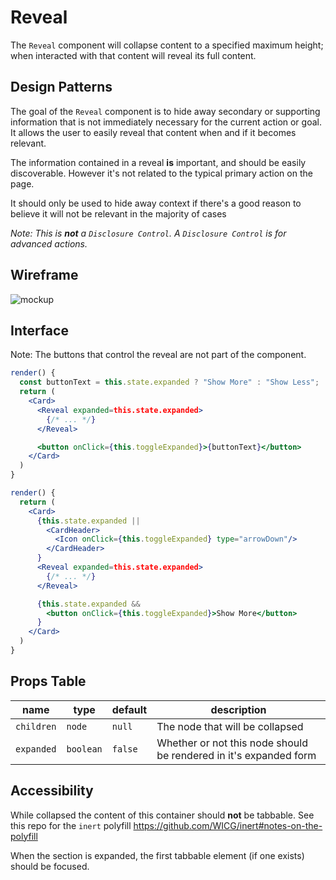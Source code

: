 # Reveal

The `Reveal` component will collapse content to a specified maximum height; when
interacted with that content will reveal its full content.

## Design Patterns

The goal of the `Reveal` component is to hide away secondary or supporting
information that is not immediately necessary for the current action or goal. It
allows the user to easily reveal that content when and if it becomes relevant.

The information contained in a reveal **is** important, and should be easily
discoverable. However it's not related to the typical primary action on the
page.

It should only be used to hide away context if there's a good reason to believe
it will not be relevant in the majority of cases

_Note: This is **not** a `Disclosure Control`. A `Disclosure Control` is for
advanced actions._

## Wireframe

![mockup](https://user-images.githubusercontent.com/779421/47378214-b1c90a00-d6b4-11e8-8fff-7c42eed24184.png)

## Interface

Note: The buttons that control the reveal are not part of the component.

```jsx
render() {
  const buttonText = this.state.expanded ? "Show More" : "Show Less";
  return (
    <Card>
      <Reveal expanded=this.state.expanded>
        {/* ... */}
      </Reveal>

      <button onClick={this.toggleExpanded}>{buttonText}</button>
    </Card>
  )
}
```

```jsx
render() {
  return (
    <Card>
      {this.state.expanded ||
        <CardHeader>
          <Icon onClick={this.toggleExpanded} type="arrowDown"/>
        </CardHeader>
      }
      <Reveal expanded=this.state.expanded>
        {/* ... */}
      </Reveal>

      {this.state.expanded &&
        <button onClick={this.toggleExpanded}>Show More</button>
      }
    </Card>
  )
}
```

## Props Table

| name       | type      | default | description                                                       |
| ---------- | --------- | ------- | ----------------------------------------------------------------- |
| `children` | `node`    | `null`  | The node that will be collapsed                                   |
| `expanded` | `boolean` | `false` | Whether or not this node should be rendered in it's expanded form |

## Accessibility

While collapsed the content of this container should **not** be tabbable. See
this repo for the `inert` polyfill
https://github.com/WICG/inert#notes-on-the-polyfill

When the section is expanded, the first tabbable element (if one exists) should
be focused.
